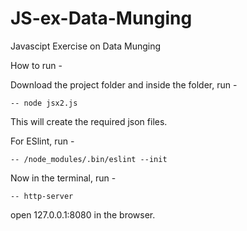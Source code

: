 # JS-ex-Data-Munging
Javascipt Exercise on Data Munging

How to run -

Download the project folder and inside the folder, run -
	
	-- node jsx2.js

This will create the required json files.

For ESlint, run -

	-- /node_modules/.bin/eslint --init

Now in the terminal, run -

	-- http-server

open 127.0.0.1:8080 in the browser.



